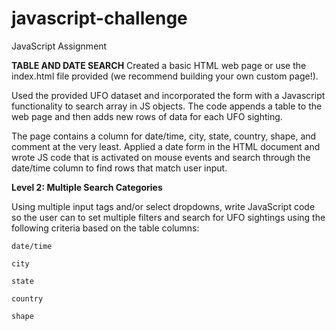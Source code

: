 # javascript-challenge
JavaScript Assignment

**TABLE AND DATE SEARCH**
Created a basic HTML web page or use the index.html file provided (we recommend building your own custom page!).

Used the provided UFO dataset and incorporated the form with a Javascript functionality to search array in JS objects. The code appends a table to the web page and then adds new rows of data for each UFO sighting.

The page contains a column for date/time, city, state, country, shape, and comment at the very least.
Applied a date form in the HTML document and wrote JS code that is activated on mouse events and search through the date/time column to find rows that match user input.

**Level 2: Multiple Search Categories**

Using multiple input tags and/or select dropdowns, write JavaScript code so the user can to set multiple filters and search for UFO sightings using the following criteria based on the table columns:

`date/time`

`city`

`state`

`country`

`shape`
